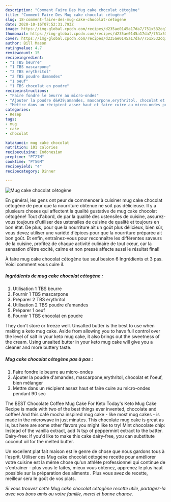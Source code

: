 ```yaml
---
description: "Comment Faire Des Mug cake chocolat cétogène"
title: "Comment Faire Des Mug cake chocolat cétogène"
slug: 18-comment-faire-des-mug-cake-chocolat-cetogene
date: 2020-10-16T07:52:31.793Z
image: https://img-global.cpcdn.com/recipes/d235ae0145a17da7/751x532cq70/mug-cake-chocolat-cetogene-photo-principale-de-la-recette.jpg
thumbnail: https://img-global.cpcdn.com/recipes/d235ae0145a17da7/751x532cq70/mug-cake-chocolat-cetogene-photo-principale-de-la-recette.jpg
cover: https://img-global.cpcdn.com/recipes/d235ae0145a17da7/751x532cq70/mug-cake-chocolat-cetogene-photo-principale-de-la-recette.jpg
author: Bill Mason
ratingvalue: 4.7
reviewcount: 15
recipeingredient:
- "1 TBS beurre"
- "1 TBS mascarpone"
- "2 TBS erythritol"
- "2 TBS poudre damandes"
- "1 oeuf"
- "1 TBS chocolat en poudre"
recipeinstructions:
- "Faire fondre le beurre au micro-ondes"
- "Ajouter la poudre d&#39;amandes, mascarpone,erythritol, chocolat et l&#39;oeuf, bien mélanger"
- "Mettre dans un récipient assez haut et faire cuire au micro-ondes pendant 90 sec"
categories:
- Resep
tags:
- mug
- cake
- chocolat

katakunci: mug cake chocolat 
nutrition: 101 calories
recipecuisine: Indonesian
preptime: "PT27M"
cooktime: "PT56M"
recipeyield: "4"
recipecategory: Dinner

---
```



![Mug cake chocolat cétogène](https://img-global.cpcdn.com/recipes/d235ae0145a17da7/751x532cq70/mug-cake-chocolat-cetogene-photo-principale-de-la-recette.jpg)

En général, les gens ont peur de commencer à cuisiner mug cake chocolat cétogène de peur que la nourriture obtenue ne soit pas délicieuse. Il y a plusieurs choses qui affectent la qualité gustative de mug cake chocolat cétogène! Tout d'abord, de par la qualité des ustensiles de cuisine, assurez-vous toujours d'utiliser des ustensiles de cuisine de qualité et toujours en bon état. De plus, pour que la nourriture ait un goût plus délicieux, bien sûr, vous devez utiliser une variété d'épices pour que la nourriture préparée ait bon goût. Et enfin, entraînez-vous pour reconnaître les différentes saveurs de la cuisine, profitez de chaque activité culinaire de tout cœur, car la sensation d'être excité, calme et non pressé affecte aussi le résultat final!

<!--inarticleads1-->

À faire mug cake chocolat cétogène tue seul besion 6 Ingrédients et 3 pas. Voici comment vous cuire il.

##### Ingrédients de mug cake chocolat cétogène :

1. Utilisation 1 TBS beurre
1. Fournir 1 TBS mascarpone
1. Préparer 2 TBS erythritol
1. Utilisation 2 TBS poudre d&#39;amandes
1. Préparer 1 oeuf
1. Fournir 1 TBS chocolat en poudre


They don&#39;t store or freeze well. Unsalted butter is the best to use when making a keto mug cake. Aside from allowing you to have full control over the level of salt in your keto mug cake, it also brings out the sweetness of the cream. Using unsalted butter in your keto mug cake will give you a cleaner and more buttery taste. 

<!--inarticleads2-->

##### Mug cake chocolat cétogène pas à pas :

1. Faire fondre le beurre au micro-ondes
1. Ajouter la poudre d&#39;amandes, mascarpone,erythritol, chocolat et l&#39;oeuf, bien mélanger
1. Mettre dans un récipient assez haut et faire cuire au micro-ondes pendant 90 sec


The BEST Chocolate Coffee Mug Cake For Keto Today&#39;s Keto Mug Cake Recipe is made with two of the best things ever invented, chocolate and coffee! And this café mocha inspired mug cake - like most mug cakes - is made in the microwave in just minutes. This chocolate mug cake is great as is, but here are some other flavors you might like to try! Mint chocolate chip: Instead of the vanilla extract, add ¼ tsp of peppermint extract to the batter. Dairy-free: If you&#39;d like to make this cake dairy-free, you can substitute coconut oil for the melted butter. 

<!--inarticleads1-->

<p>
Un excellent plat fait maison est le genre de chose que nous gardons tous à l'esprit. Utiliser ces Mug cake chocolat cétogène recette pour améliorer votre cuisine est la même chose qu'un athlète professionnel qui continue de s'entraîner - plus vous le faites, mieux vous obtenez, apprenez le plus haut possible sur la préparation des aliments . Plus vous avez de recette, meilleur sera le goût de vos plats.
</p>

<p>
<i>Si vous trouvez cette Mug cake chocolat cétogène recette utile, partagez-la avec vos bons amis ou votre famille, merci et bonne chance.</i>
</p>
